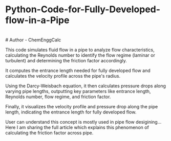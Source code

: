# Python-Code-for-Fully-Developed-flow-in-a-Pipe
<br>
# Author - ChemEnggCalc
<br>

This code simulates fluid flow in a pipe to analyze flow characteristics, calculating the Reynolds number to identify the flow regime (laminar or turbulent) and determining the friction factor accordingly.
<br>

It computes the entrance length needed for fully developed flow and calculates the velocity profile across the pipe's radius. 
<br>

Using the Darcy-Weisbach equation, it then calculates pressure drops along varying pipe lengths, outputting key parameters like entrance length, Reynolds number, flow regime, and friction factor. 
<br>

Finally, it visualizes the velocity profile and pressure drop along the pipe length, indicating the entrance length for fully developed flow.

User can understand this concept is mostly used in pipe flow desigining... Here I am sharing the full article which explains this phenomenon of calculating the friction factor across pipe.
